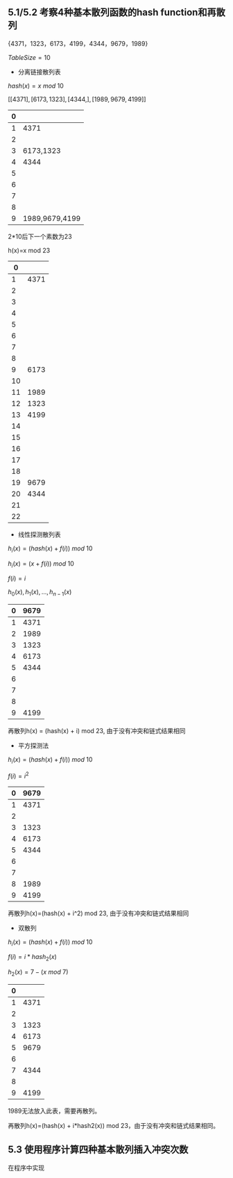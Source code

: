 ## 5.1/5.2 考察4种基本散列函数的hash function和再散列
$\{4371，1323，6173，4199，4344，9679，1989\}$

$TableSize=10$

+ 分离链接散列表

$hash(x)=x \ mod \ 10$

$[[4371],[6173,1323],[4344,],[1989,9679,4199]]$

|  0   |                |
| :--: | :------------- |
|  1   | 4371           |
|  2   |                |
|  3   | 6173,1323      |
|  4   | 4344           |
|  5   |                |
|  6   |                |
|  7   |                |
|  8   |                |
|  9   | 1989,9679,4199 |

2*10后下一个素数为23

h(x)=x mod 23

| 0    |      |
| ---- | ---- |
| 1    | 4371 |
| 2    |      |
| 3    |      |
| 4    |      |
| 5    |      |
| 6    |      |
| 7    |      |
| 8    |      |
| 9    | 6173 |
| 10   |      |
| 11   | 1989 |
| 12   | 1323 |
| 13   | 4199 |
| 14   |      |
| 15   |      |
| 16   |      |
| 17   |      |
| 18   |      |
| 19   | 9679 |
| 20   | 4344 |
| 21   |      |
| 22   |      |

+ 线性探测散列表

$h_i(x)=(hash(x)+f(i)) \ mod \ 10$

$h_i(x)=(x+f(i)) \ mod \ 10$

$f(i)=i$

$h_0(x),h_1(x),...,h_{n-1}(x)$

| 0    | 9679 |
| ---- | ---- |
| 1    | 4371 |
| 2    | 1989 |
| 3    | 1323 |
| 4    | 6173 |
| 5    | 4344 |
| 6    |      |
| 7    |      |
| 8    |      |
| 9    | 4199 |

再散列h(x) = (hash(x) + i) mod 23, 由于没有冲突和链式结果相同

+ 平方探测法

$h_i(x)=(hash(x)+f(i)) \ mod \ 10$

$f(i)=i^2$

| 0    | 9679 |
| ---- | ---- |
| 1    | 4371 |
| 2    |      |
| 3    | 1323 |
| 4    | 6173 |
| 5    | 4344 |
| 6    |      |
| 7    |      |
| 8    | 1989 |
| 9    | 4199 |

再散列h(x)=(hash(x) + i^2) mod 23, 由于没有冲突和链式结果相同

+ 双散列

$h_i(x)=(hash(x)+f(i)) \  mod \ 10$

$f(i)=i*hash_2(x)$

$h_2(x)=7-(x \ mod \ 7)$

| 0    |      |
| ---- | ---- |
| 1    | 4371 |
| 2    |      |
| 3    | 1323 |
| 4    | 6173 |
| 5    | 9679 |
| 6    |      |
| 7    | 4344 |
| 8    |      |
| 9    | 4199 |

1989无法放入此表，需要再散列。

再散列h(x)=(hash(x) + i*hash2(x)) mod 23，由于没有冲突和链式结果相同。

## 5.3 使用程序计算四种基本散列插入冲突次数

在程序中实现